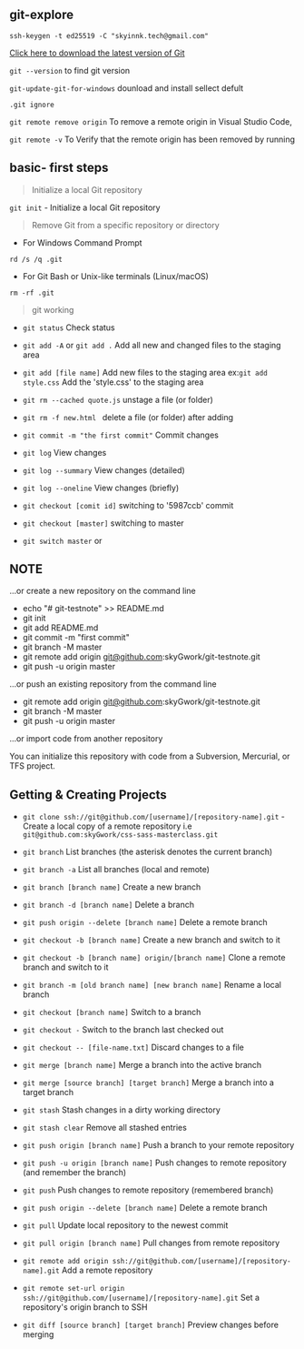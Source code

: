 ## git-explore

`ssh-keygen -t ed25519 -C "skyinnk.tech@gmail.com"`

[Click here to download the latest version of Git](https://git-scm.com/)

`git --version` to find git version

`git-update-git-for-windows` dounload and install sellect defult

`.git ignore`

`git remote remove origin` To remove a remote origin in Visual Studio Code,

`git remote -v` To Verify that the remote origin has been removed by running

## basic- first steps

> Initialize a local Git repository

`git init` - Initialize a local Git repository

> Remove Git from a specific repository or directory

- For Windows Command Prompt

`rd /s /q .git`

- For Git Bash or Unix-like terminals (Linux/macOS)

`rm -rf .git`

> git working

- `git status` Check status
- `git add -A` or `git add .` Add all new and changed files to the staging area

- `git add [file name]` Add new files to the staging area ex:`git add style.css` Add the 'style.css' to the staging area

- `git rm --cached quote.js` unstage a file (or folder)
- `git rm -f new.html ` delete a file (or folder) after adding

- `git commit -m "the first commit"` Commit changes

- `git log` View changes
- `git log --summary` View changes (detailed)
- `git log --oneline` View changes (briefly)

- `git checkout [comit id]` switching to '5987ccb' commit
- `git checkout [master]` switching to master
- `git switch master` or

## NOTE

…or create a new repository on the command line

- echo "# git-testnote" >> README.md
- git init
- git add README.md
- git commit -m "first commit"
- git branch -M master
- git remote add origin git@github.com:skyGwork/git-testnote.git
- git push -u origin master

…or push an existing repository from the command line

- git remote add origin git@github.com:skyGwork/git-testnote.git
- git branch -M master
- git push -u origin master

…or import code from another repository

You can initialize this repository with code from a Subversion, Mercurial, or TFS project.

## Getting & Creating Projects

- `git clone ssh://git@github.com/[username]/[repository-name].git` - Create a local copy of a remote repository i.e `git@github.com:skyGwork/css-sass-masterclass.git`

- `git branch` List branches (the asterisk denotes the current branch)

- `git branch -a` List all branches (local and remote)
- `git branch [branch name]` Create a new branch
- `git branch -d [branch name]` Delete a branch
- `git push origin --delete [branch name]` Delete a remote branch

- `git checkout -b [branch name]` Create a new branch and switch to it

- `git checkout -b [branch name] origin/[branch name]` Clone a remote branch and switch to it
- `git branch -m [old branch name] [new branch name]` Rename a local branch
- `git checkout [branch name]` Switch to a branch
- `git checkout -` Switch to the branch last checked out
- `git checkout -- [file-name.txt]` Discard changes to a file

- `git merge [branch name]` Merge a branch into the active branch
- `git merge [source branch] [target branch]` Merge a branch into a target branch

- `git stash` Stash changes in a dirty working directory
- `git stash clear` Remove all stashed entries

- `git push origin [branch name]` Push a branch to your remote repository
- `git push -u origin [branch name]` Push changes to remote repository (and remember the branch)
- `git push` Push changes to remote repository (remembered branch)
- `git push origin --delete [branch name]` Delete a remote branch
- `git pull` Update local repository to the newest commit
- `git pull origin [branch name]` Pull changes from remote repository

- `git remote add origin ssh://git@github.com/[username]/[repository-name].git` Add a remote repository
- `git remote set-url origin ssh://git@github.com/[username]/[repository-name].git` Set a repository's origin branch to SSH
- `git diff [source branch] [target branch]` Preview changes before merging
